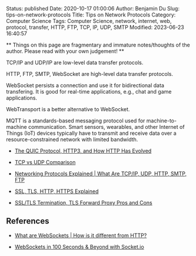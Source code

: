 Status: published
Date: 2020-10-17 01:00:06
Author: Benjamin Du
Slug: tips-on-network-protocols
Title: Tips on Network Protocols
Category: Computer Science
Tags: Computer Science, network, internet, web, protocol, transfer, HTTP, FTP, TCP, IP, UDP, SMTP
Modified: 2023-06-23 16:40:57

**
Things on this page are fragmentary and immature notes/thoughts of the author.
Please read with your own judgement!
**


TCP/IP and UDP/IP are low-level data transfer protocols. 

HTTP, FTP, SMTP, WebSocket are high-level data transfer protocols.


WebSocket persists a connection and use it for bidirectional data transfering.
It is good for real-time applications, e.g., chat and game applications.

WebTransport is a better alternative to WebSocket.

MQTT is a standards-based messaging protocol used for machine-to-machine communication. Smart sensors, wearables, and other Internet of Things (IoT) devices typically have to transmit and receive data over a resource-constrained network with limited bandwidth.

- [The QUIC Protocol, HTTP3, and How HTTP Has Evolved](https://www.youtube.com/watch?v=VONSx_ftkz8)

- [TCP vs UDP Comparison](https://www.youtube.com/watch?v=uwoD5YsGACg)

- [Networking Protocols Explained | What Are TCP/IP, UDP, HTTP, SMTP, FTP](https://www.youtube.com/watch?v=g_kNTa9y6Is)

- [SSL, TLS, HTTP, HTTPS Explained](https://www.youtube.com/watch?v=hExRDVZHhig)

- [SSL/TLS Termination, TLS Forward Proxy Pros and Cons](https://www.youtube.com/watch?v=H0bkLsUe3no)

## References

- [What are WebSockets | How is it different from HTTP?](https://www.youtube.com/watch?v=i5OVcTdt_OU)

- [WebSockets in 100 Seconds & Beyond with Socket.io](https://www.youtube.com/watch?v=1BfCnjr_Vjg)
